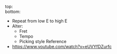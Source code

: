 top:               
bottom:           

- Repeat from low E to high E
- Alter:
	- Fret
	- Tempo
	- Picking style
 Reference
- https://www.youtube.com/watch?v=eUVYfDZurfc